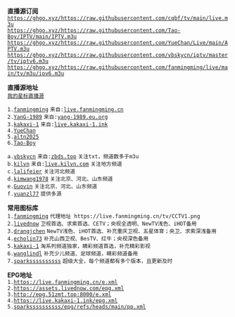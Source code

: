**直播源订阅**  
[`https://ghgo.xyz/https://raw.githubusercontent.com/cqbf/tv/main/live.m3u`](https://ghgo.xyz/https://raw.githubusercontent.com/cqbf/tv/main/live.m3u)  
[`https://ghgo.xyz/https://raw.githubusercontent.com/Tao-Boy/IPTV/main/IPTV.m3u`](https://ghgo.xyzhttps://raw.githubusercontent.com/Tao-Boy/IPTV/main/IPTV.m3u)  
[`https://ghgo.xyz/https://raw.githubusercontent.com/YueChan/Live/main/APTV.m3u`](https://ghgo.xyzhttps://raw.githubusercontent.com/YueChan/Live/main/APTV.m3u)  
[`https://ghgo.xyz/https://raw.githubusercontent.com/vbskycn/iptv/master/tv/iptv6.m3u`](https://ghgo.xyzhttps://raw.githubusercontent.com/vbskycn/iptv/master/tv/iptv6.m3u)  
[`https://ghgo.xyz/https://raw.githubusercontent.com/fanmingming/live/main/tv/m3u/ipv6.m3u`](https://ghgo.xyz/https://raw.githubusercontent.com/fanmingming/live/main/tv/m3u/ipv6.m3u)  

**直播源地址**  
[`我的星标直播源`](https://github.com/stars/cqbf/lists/live-source)  

`1.`[`fanmingming`](https://github.com/fanmingming/live/blob/main/tv/m3u/ipv6.m3u)  `来自:`[`live.fanmingming.cn`](https://live.fanmingming.cn)  
`2.`[`YanG-1989`](https://github.com/YanG-1989/m3u/blob/main/Gather.m3u)  `来自:`[`yang-1989.eu.org`](https://yang-1989.eu.org)  
`3.`[`kakaxi-1`](https://github.com/kakaxi-1/IPTV/blob/main/ipv6.m3u)  `来自:`[`live.kakaxi-1.ink`](https://live.kakaxi-1.ink)  
`4.`[`YueChan`](https://github.com/YueChan/Live/blob/main/APTV.m3u)  
`5.`[`altn2025`](https://github.com/altn2025/iptv/blob/main/iptv.m3u)  
`6.`[`Tao-Boy`](https://github.com/Tao-Boy/IPTV/blob/main/IPTV.m3u)  


`a.`[`vbskycn`](https://github.com/vbskycn/iptv/tree/master/tv)  `来自:`[`zbds.top`](https://zbds.top)  `关注txt，频道数多于m3u`  
`b.`[`kilvn`](https://github.com/kilvn/iptv/blob/master/iptv.m3u)  `来自:`[`live.kilvn.com`](https://live.kilvn.com/) `关注地方频道`  
`c.`[`lalifeier`](https://github.com/lalifeier/IPTV/blob/main/m3u/IPTV.m3u)  `关注河北频道`  
`d.`[`kimwang1978`](https://github.com/kimwang1978/collect-tv-txt/blob/main/live.m3u)  `关注北京、河北、山东频道`  
`e.`[`Guovin`](https://raw.githubusercontent.com/Guovin/TV/gd/output/result.m3u)  `关注北京、河北、山东频道`  
`f.`[`yuanzl77`](https://github.com/yuanzl77/IPTV/blob/main/live.m3u)  `提供多源`  


**常用图标库**  
`1.`[`fanmingming`](https://github.com/fanmingming/live/tree/main/tv) `代理地址 https://live.fanmingming.cn/tv/CCTV1.png`  
`2.`[`livednow`](https://assets.livednow.com/guide.html) `卫视首选、求索首选、CETV；央视全透明、NewTV浅色、iHOT备用`  
`3.`[`drangjchen`](https://github.com/drangjchen/IPTV/tree/main/Logo) `NewTV浅色、iHOT首选、补充重庆卫视、五星体育；央卫、求索深浅备用`  
`4.`[`echolin73`](https://github.com/echolin73/logo/tree/main/tvg-logo) `补充山西卫视、BesTV、红牛；央视深色备用`  
`5.`[`kakaxi-1`](https://github.com/kakaxi-1/IPTV/tree/main/LOGO) `淘系列频道独家，睛彩频道首选，补充精彩影视`  
`6.`[`wanglindl`](https://github.com/wanglindl/TVlogo) `补充少儿频道、足球频道，睛彩频道备用`  
`7.`[`sparkssssssssss`](https://github.com/sparkssssssssss/epg/tree/main/logo) `超级大全，每个频道都有多个版本，且更新及时`  

**EPG地址**  
`1.`[`https://live.fanmingming.cn/e.xml`](https://live.fanmingming.cn/e.xml)  
`2.`[`https://assets.livednow.com/epg.xml`](https://assets.livednow.com/epg.xml)  
`3.`[`http://epg.51zmt.top:8000/e.xml`](http://epg.51zmt.top:8000/e.xml)  
`4.`[`https://live.kakaxi-1.ink/epg.xml`](https://live.kakaxi-1.ink/epg.xml)  
`5.`[`sparkssssssssss/epg/refs/heads/main/pp.xml`](https://raw.githubusercontent.com/sparkssssssssss/epg/refs/heads/main/pp.xml)
